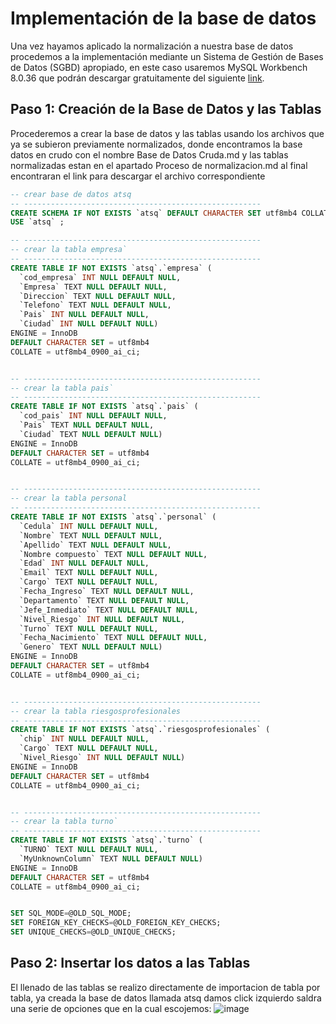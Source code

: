 # Implementación de la base de datos

Una vez hayamos aplicado la normalización a nuestra base de datos procedemos a la implementación mediante un Sistema de Gestión de Bases de Datos (SGBD) apropiado, en este caso usaremos MySQL Workbench 8.0.36 que podrán descargar gratuitamente del siguiente [link](https://dev.mysql.com/downloads/workbench/).

## Paso 1: Creación de la Base de Datos y las Tablas

Procederemos a crear la base de datos y las tablas usando los archivos que ya se subieron previamente normalizados, donde encontramos la base datos en crudo con el nombre Base de Datos Cruda.md y las tablas normalizadas estan en el apartado Proceso de normalizacion.md al final encontraran el link para descargar el archivo correspondiente

```sql
-- crear base de datos atsq
-- -----------------------------------------------------
CREATE SCHEMA IF NOT EXISTS `atsq` DEFAULT CHARACTER SET utf8mb4 COLLATE utf8mb4_0900_ai_ci ;
USE `atsq` ;

-- -----------------------------------------------------
-- crear la tabla empresa`
-- -----------------------------------------------------
CREATE TABLE IF NOT EXISTS `atsq`.`empresa` (
  `cod_empresa` INT NULL DEFAULT NULL,
  `Empresa` TEXT NULL DEFAULT NULL,
  `Direccion` TEXT NULL DEFAULT NULL,
  `Telefono` TEXT NULL DEFAULT NULL,
  `Pais` INT NULL DEFAULT NULL,
  `Ciudad` INT NULL DEFAULT NULL)
ENGINE = InnoDB
DEFAULT CHARACTER SET = utf8mb4
COLLATE = utf8mb4_0900_ai_ci;


-- -----------------------------------------------------
-- crear la tabla pais`
-- -----------------------------------------------------
CREATE TABLE IF NOT EXISTS `atsq`.`pais` (
  `cod_pais` INT NULL DEFAULT NULL,
  `Pais` TEXT NULL DEFAULT NULL,
  `Ciudad` TEXT NULL DEFAULT NULL)
ENGINE = InnoDB
DEFAULT CHARACTER SET = utf8mb4
COLLATE = utf8mb4_0900_ai_ci;


-- -----------------------------------------------------
-- crear la tabla personal
-- -----------------------------------------------------
CREATE TABLE IF NOT EXISTS `atsq`.`personal` (
  `Cedula` INT NULL DEFAULT NULL,
  `Nombre` TEXT NULL DEFAULT NULL,
  `Apellido` TEXT NULL DEFAULT NULL,
  `Nombre compuesto` TEXT NULL DEFAULT NULL,
  `Edad` INT NULL DEFAULT NULL,
  `Email` TEXT NULL DEFAULT NULL,
  `Cargo` TEXT NULL DEFAULT NULL,
  `Fecha_Ingreso` TEXT NULL DEFAULT NULL,
  `Departamento` TEXT NULL DEFAULT NULL,
  `Jefe_Inmediato` TEXT NULL DEFAULT NULL,
  `Nivel_Riesgo` INT NULL DEFAULT NULL,
  `Turno` TEXT NULL DEFAULT NULL,
  `Fecha_Nacimiento` TEXT NULL DEFAULT NULL,
  `Genero` TEXT NULL DEFAULT NULL)
ENGINE = InnoDB
DEFAULT CHARACTER SET = utf8mb4
COLLATE = utf8mb4_0900_ai_ci;


-- -----------------------------------------------------
-- crear la tabla riesgosprofesionales
-- -----------------------------------------------------
CREATE TABLE IF NOT EXISTS `atsq`.`riesgosprofesionales` (
  `chip` INT NULL DEFAULT NULL,
  `Cargo` TEXT NULL DEFAULT NULL,
  `Nivel_Riesgo` INT NULL DEFAULT NULL)
ENGINE = InnoDB
DEFAULT CHARACTER SET = utf8mb4
COLLATE = utf8mb4_0900_ai_ci;


-- -----------------------------------------------------
-- crear la tabla turno`
-- -----------------------------------------------------
CREATE TABLE IF NOT EXISTS `atsq`.`turno` (
  `TURNO` TEXT NULL DEFAULT NULL,
  `MyUnknownColumn` TEXT NULL DEFAULT NULL)
ENGINE = InnoDB
DEFAULT CHARACTER SET = utf8mb4
COLLATE = utf8mb4_0900_ai_ci;


SET SQL_MODE=@OLD_SQL_MODE;
SET FOREIGN_KEY_CHECKS=@OLD_FOREIGN_KEY_CHECKS;
SET UNIQUE_CHECKS=@OLD_UNIQUE_CHECKS;
```
## Paso 2: Insertar los datos a las Tablas

El llenado de las tablas se realizo directamente de importacion de tabla por tabla, ya creada la base de datos llamada atsq damos click izquierdo saldra una serie de opciones que en la cual escojemos:
![image](https://github.com/mandres1987/proyectoPAR/assets/170149039/a3698d75-22b1-4c18-817a-ae8cbd37209c)
